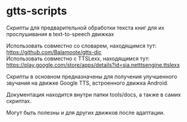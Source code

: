 # gtts-scripts
Скрипты для предварительной обработки текста книг для их прослушивания в text-to-speech движках

Использовать совместно со словарем, находящимся тут: https://github.com/Balamoote/gtts-dic</br>
Использовать совместно с TTSLexx, находящимся тут: https://play.google.com/store/apps/details?id=sia.netttsengine.ttslexx

Скрипты в основном предназначены для получения улучшенного звучания на движке Google TTS, встроенного движка Android.

Документация находится внутри папки tools/docs, а также в самих скриптах.

Могут быть полезны и для других движков после адаптации.
